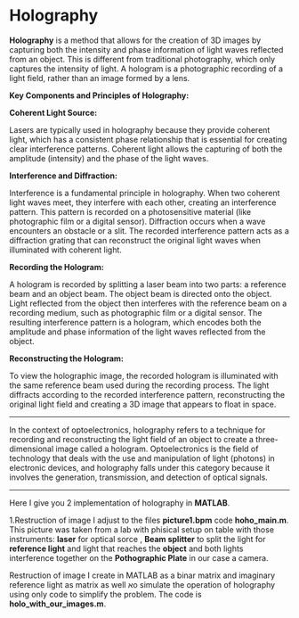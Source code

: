 # Holography

**Holography** is a method that allows for the creation of 3D images by capturing both the intensity and phase information of light waves reflected from an object. This is different from traditional photography, which only captures the intensity of light. A hologram is a photographic recording of a light field, rather than an image formed by a lens.

**Key Components and Principles of Holography:**

**Coherent Light Source:**

Lasers are typically used in holography because they provide coherent light, which has a consistent phase relationship that is essential for creating clear interference patterns. Coherent light allows the capturing of both the amplitude (intensity) and the phase of the light waves.

**Interference and Diffraction:**

Interference is a fundamental principle in holography. When two coherent light waves meet, they interfere with each other, creating an interference pattern. This pattern is recorded on a photosensitive material (like photographic film or a digital sensor).
Diffraction occurs when a wave encounters an obstacle or a slit. The recorded interference pattern acts as a diffraction grating that can reconstruct the original light waves when illuminated with coherent light.

**Recording the Hologram:**

A hologram is recorded by splitting a laser beam into two parts: a reference beam and an object beam.
The object beam is directed onto the object. Light reflected from the object then interferes with the reference beam on a recording medium, such as photographic film or a digital sensor.
The resulting interference pattern is a hologram, which encodes both the amplitude and phase information of the light waves reflected from the object.

**Reconstructing the Hologram:**

To view the holographic image, the recorded hologram is illuminated with the same reference beam used during the recording process. The light diffracts according to the recorded interference pattern, reconstructing the original light field and creating a 3D image that appears to float in space.

________________________________________________________________________________________________

In the context of optoelectronics, holography refers to a technique for recording and reconstructing the light field of an object to create a three-dimensional image called a hologram. Optoelectronics is the field of technology that deals with the use and manipulation of light (photons) in electronic devices, and holography falls under this category because it involves the generation, transmission, and detection of optical signals.

________________________________________________________________________________________________

Here I give you 2 implementation of holography in **MATLAB**.

1.Restruction of image I adjust to the files **picture1.bpm** code **hoho_main.m**.
This picture was taken from a lab with phisical setup on table with those instruments:
**laser** for optical sorce , **Beam splitter** to split the light for **reference light** and light that reaches the **object** and both lights interference together on the **Pothographic Plate** in our case a camera.

Restruction of image I create in MATLAB as a binar matrix and imaginary reference light as matrix as well אo simulate the operation of holography using only code to simplify the problem. The code is **holo_with_our_images.m**.


